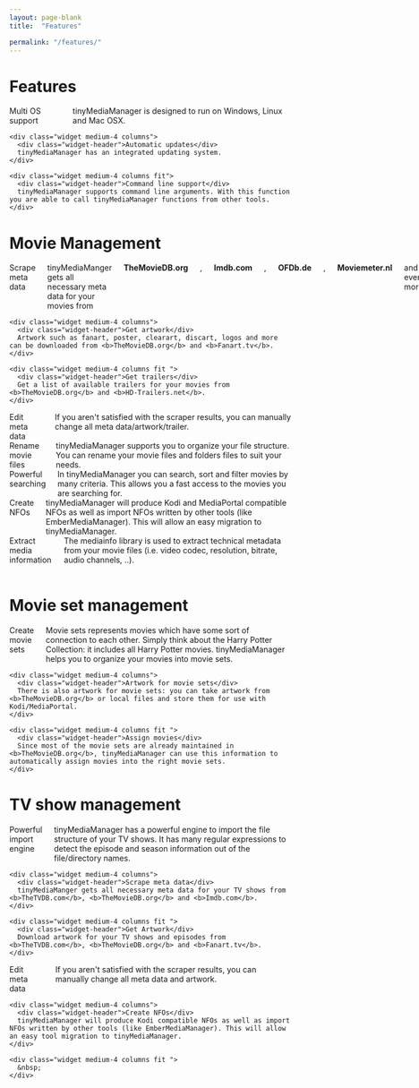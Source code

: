 ```yaml
---
layout: page-blank
title:  "Features"

permalink: "/features/"
---
```

<!-- global features -->
<div class="wrapper-fullwidth-transparent">
  <div class="row">
    <h1>Features</h1>
  </div>
  <div class="row">  
    <div class="widget medium-4 columns">
      <div class="widget-header">Multi OS support</div>
      tinyMediaManager is designed to run on Windows, Linux and Mac OSX.
    </div> 
    
    <div class="widget medium-4 columns">
      <div class="widget-header">Automatic updates</div>
      tinyMediaManager has an integrated updating system.
    </div>
    
    <div class="widget medium-4 columns fit">
      <div class="widget-header">Command line support</div>
      tinyMediaManager supports command line arguments. With this function you are able to call tinyMediaManager functions from other tools.
    </div>
  </div>
</div>

<!-- movie features -->
<div class="wrapper-fullwidth">
  <div class="row">
    <h1>Movie Management</h1>
  </div>
  <div class="row">  
    <div class="widget medium-4 columns">
      <div class="widget-header">Scrape meta data</div>
      tinyMediaManger gets all necessary meta data for your movies from <b>TheMovieDB.org</b>, <b>Imdb.com</b>, <b>OFDb.de</b>, <b>Moviemeter.nl</b> and even more.
    </div> 
    
    <div class="widget medium-4 columns">
      <div class="widget-header">Get artwork</div>
      Artwork such as fanart, poster, clearart, discart, logos and more can be downloaded from <b>TheMovieDB.org</b> and <b>Fanart.tv</b>.
    </div>
    
    <div class="widget medium-4 columns fit ">
      <div class="widget-header">Get trailers</div>
      Get a list of available trailers for your movies from <b>TheMovieDB.org</b> and <b>HD-Trailers.net</b>.
    </div>
  </div>
  <div class="row">
    <div class="widget medium-4 columns">
      <div class="widget-header">Edit meta data</div>
      If you aren't satisfied with the scraper results, you can manually change all meta data/artwork/trailer.
    </div>
    <div class="widget medium-4 columns">
      <div class="widget-header">Rename movie files</div>
      tinyMediaManager supports you to organize your file structure. You can rename your movie files and folders files to suit your needs.
    </div>
    <div class="widget medium-4 columns fit">
      <div class="widget-header">Powerful searching</div>
      In tinyMediaManager you can search, sort and filter movies by many criteria. This allows you a fast access to the movies you are searching for.
    </div>
  </div>
  <div class="row">
    <div class="widget medium-4 columns">
      <div class="widget-header">Create NFOs</div>
      tinyMediaManager will produce Kodi and MediaPortal compatible NFOs as well as import NFOs written by other tools (like EmberMediaManager). This will allow an easy migration to tinyMediaManager.
    </div>
    <div class="widget medium-4 columns">
      <div class="widget-header">Extract media information</div>
      The mediainfo library is used to extract technical metadata from your movie files (i.e. video codec, resolution, bitrate, audio channels, ..).
    </div>
    <div class="widget medium-4 columns fit ">
      &nbsp;
    </div>
  </div>
</div>    

<!-- movie set features -->
<div class="wrapper-fullwidth-transparent">
  <div class="row">
    <h1>Movie set management</h1>
  </div>
  <div class="row">  
    <div class="widget medium-4 columns">
      <div class="widget-header">Create movie sets</div>
      Movie sets represents movies which have some sort of connection to each other. Simply think about the Harry Potter Collection: it includes all Harry Potter movies. tinyMediaManager helps you to organize your movies into movie sets.
    </div> 
    
    <div class="widget medium-4 columns">
      <div class="widget-header">Artwork for movie sets</div>
      There is also artwork for movie sets: you can take artwork from <b>TheMovieDB.org</b> or local files and store them for use with Kodi/MediaPortal.
    </div>
    
    <div class="widget medium-4 columns fit ">
      <div class="widget-header">Assign movies</div>
      Since most of the movie sets are already maintained in <b>TheMovieDB.org</b>, tinyMediaManager can use this information to automatically assign movies into the right movie sets.
    </div>
  </div>
</div>  

<!-- TV show features -->
<div class="wrapper-fullwidth">
  <div class="row">
    <h1>TV show management</h1>
  </div>
  <div class="row">  
    <div class="widget medium-4 columns">
      <div class="widget-header">Powerful import engine</div>
      tinyMediaManager has a powerful engine to import the file structure of your TV shows. It has many regular expressions to detect the episode and season information out of the file/directory names.
    </div> 
    
    <div class="widget medium-4 columns">
      <div class="widget-header">Scrape meta data</div>
      tinyMediaManger gets all necessary meta data for your TV shows from <b>TheTVDB.com</b>, <b>TheMovieDB.org</b> and <b>Imdb.com</b>.
    </div>
    
    <div class="widget medium-4 columns fit ">
      <div class="widget-header">Get Artwork</div>
      Download artwork for your TV shows and episodes from <b>TheTVDB.com</b>, <b>TheMovieDB.org</b> and <b>Fanart.tv</b>.
    </div>
  </div>
   <div class="row">  
    <div class="widget medium-4 columns">
      <div class="widget-header">Edit meta data</div>
      If you aren't satisfied with the scraper results, you can manually change all meta data and artwork.
    </div> 
    
    <div class="widget medium-4 columns">
      <div class="widget-header">Create NFOs</div>
      tinyMediaManager will produce Kodi compatible NFOs as well as import NFOs written by other tools (like EmberMediaManager). This will allow an easy tool migration to tinyMediaManager.
    </div>
    
    <div class="widget medium-4 columns fit ">
      &nbsp;
    </div>
  </div>
</div> 
